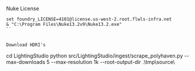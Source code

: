 


Nuke License
```
set foundry_LICENSE=4101@license.us-west-2.root.flwls-infra.net
& "C:\Program Files\Nuke13.2v9\Nuke13.2.exe"
``


Download HDRI's
```
cd LightingStudio
python src/LightingStudio/ingest/scrape_polyhaven.py --max-downloads 5 --max-resolution 1k --root-output-dir .\tmp\source\
```